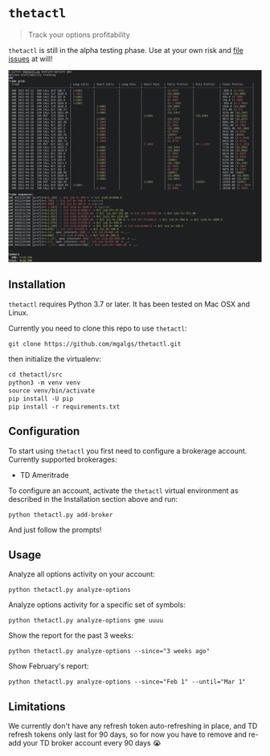 # `thetactl`

> Track your options profitability

`thetactl` is still in the alpha testing phase. Use at your own risk and
[file issues](https://github.com/mgalgs/thetactl/issues) at will!

![Screenshot](docs/screenshot.png)

## Installation

`thetactl` requires Python 3.7 or later. It has been tested on Mac OSX and
Linux.

Currently you need to clone this repo to use `thetactl`:

    git clone https://github.com/mgalgs/thetactl.git

then initialize the virtualenv:

    cd thetactl/src
    python3 -m venv venv
    source venv/bin/activate
    pip install -U pip
    pip install -r requirements.txt

## Configuration

To start using `thetactl` you first need to configure a brokerage
account. Currently supported brokerages:

  - TD Ameritrade

To configure an account, activate the `thetactl` virtual environment as
described in the Installation section above and run:

    python thetactl.py add-broker

And just follow the prompts!

## Usage

Analyze all options activity on your account:

    python thetactl.py analyze-options

Analyze options activity for a specific set of symbols:

    python thetactl.py analyze-options gme uuuu

Show the report for the past 3 weeks:

    python thetactl.py analyze-options --since="3 weeks ago"

Show February's report:

    python thetactl.py analyze-options --since="Feb 1" --until="Mar 1"

## Limitations

We currently don't have any refresh token auto-refreshing in place, and TD
refresh tokens only last for 90 days, so for now you have to remove and
re-add your TD broker account every 90 days :sob:
